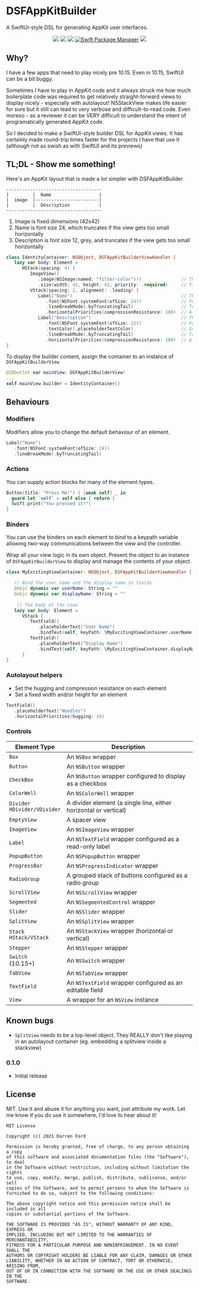 # DSFAppKitBuilder

A SwiftUI-style DSL for generating AppKit user interfaces.

<p align="center">
    <img src="https://img.shields.io/github/v/tag/dagronf/DSFAppKitBuilder" />
    <img src="https://img.shields.io/badge/macOS-10.13+-red" />
    <img src="https://img.shields.io/badge/Swift-5.1-orange.svg" />
    <a href="https://swift.org/package-manager">
        <img src="https://img.shields.io/badge/spm-compatible-brightgreen.svg?style=flat" alt="Swift Package Manager" /></a>
    <img src="https://img.shields.io/badge/License-MIT-lightgrey" />
</p>

## Why?

I have a few apps that need to play nicely pre 10.15. Even in 10.15, SwiftUI can be a bit buggy.

Sometimes I have to play in AppKit code and it always struck me how much boilerplate code was required to get relatively straight-forward views to display nicely - especially with autolayout! NSStackView makes life easier for sure but it still can lead to very verbose and difficult-to-read code.  Even moreso - as a reviewer it can be VERY difficult to understand the intent of programatically generated AppKit code.

So I decided to make a SwiftUI-style builder DSL for AppKit views.  It has certainly made round-trip times faster for the projects I have that use it (although not as swish as with SwiftUI and its previews)

## TL;DL - Show me something!

Here's an AppKit layout that is made a lot simpler with DSFAppKitBuilder

```
------------------------------------
|         |  Name                  |
|  image  |------------------------|
|         |  Description           |
------------------------------------
```

1. Image is fixed dimensions (42x42)
2. Name is font size 24, which truncates if the view gets too small horizontally
3. Description is font size 12, grey, and truncates if the view gets too small horizontally

```swift
class IdentityContainer: NSObject, DSFAppKitBuilderViewHandler {
   lazy var body: Element =
      HStack(spacing: 4) {
         ImageView()
            .image(NSImage(named: "filter-color")!)               // The image
            .size(width: 42, height: 42, priority: .required)     // fixed size
         VStack(spacing: 2, alignment: .leading) {
            Label("Name")                                         // The label with title 'Name'
               .font(NSFont.systemFont(ofSize: 24))               // Font size 12
               .lineBreakMode(.byTruncatingTail)                  // Truncate line
               .horizontalPriorities(compressionResistance: 100)  // Allow the text field to compress
            Label("Description")                                  // The label with title 'Description'
               .font(NSFont.systemFont(ofSize: 12))               // Font size 12
               .textColor(.placeholderTextColor)                  // Grey text
               .lineBreakMode(.byTruncatingTail)                  // Truncate line
               .horizontalPriorities(compressionResistance: 100)  // Allow the text field to compress
}
```

To display the builder content, assign the container to an instance of `DSFAppKitBuilderView`

```swift
@IBOutlet var mainView: DSFAppKitBuilderView!
...
self.mainView.builder = IdentityContainer()
```


## Behaviours

### Modifiers

Modifiers allow you to change the default behaviour of an element.

```swift
Label("Name")
   .font(NSFont.systemFont(ofSize: 24))
   .lineBreakMode(.byTruncatingTail)
```

### Actions

You can supply action blocks for many of the element types.

```swift
Button(title: "Press Me!") { [weak self] _ in
  guard let `self` = self else { return }
  Swift.print("You pressed it!")
}
```

### Binders

You can use the binders on each element to bind to a keypath variable allowing two-way communications between the view and the controller.

Wrap all your view logic in its own object. Present the object to an instance of `DSFAppKitBuilderView` to display and manage the contents of your object.

```swift
class MyExcitingViewContainer: NSObject, DSFAppKitBuilderViewHandler {

   // Bind the user name and the display name to fields
   @objc dynamic var userName: String = ""
   @objc dynamic var displayName: String = ""
   	
   	// The body of the view
   lazy var body: Element =
      VStack {
         TextField()
            .placeholderText("User Name")
            .bindText(self, keyPath: \MyExcitingViewContainer.userName)
         TextField()
            .placeholderText("Display Name")
            .bindText(self, keyPath: \MyExcitingViewContainer.displayName)
      }
}
```

### Autolayout helpers

* Set the hugging and compression resistance on each element
* Set a fixed width and/or height for an element

```swift
TextField()
   .placeholderText("Noodles")
   .horizontalPriorities(hugging: 10)
```

### Controls

| Element Type     |  Description            |
|------------------|-------------------------|
| `Box`            | An `NSBox` wrapper      |
| `Button`         | An `NSButton` wrapper   |
| `CheckBox`       | An `NSButton` wrapper configured to display as a checkbox |
| `ColorWell`      | An `NSColorWell` wrapper |
| `Divider`<br/>`HDivider/VDivider` | A divider element (a single line, either horizontal or vertical) |
| `EmptyView`      | A spacer view |
| `ImageView`      | An `NSImageView` wrapper |
| `Label`          | An `NSTextField` wrapper configured as a read-only label |
| `PopupButton`    | An `NSPopupButton` wrapper |
| `ProgressBar`    | An `NSProgressIndicator` wrapper |
| `RadioGroup`     | A grouped stack of buttons configured as a radio group |
| `ScrollView`     | An `NSScrollView` wrapper |
| `Segmented`      | An `NSSegmentedControl` wrapper |
| `Slider`         | An `NSSlider` wrapper |
| `SplitView`      | An `NSSplitView` wrapper |
| `Stack`<br/>`HStack/VStack` | An `NSStackView` wrapper (horizontal or vertical) |
| `Stepper`        | An `NSStepper` wrapper |
| `Switch`<br/>(10.15+) | An `NSSwitch` wrapper |
| `TabView`        | An `NSTabView` wrapper |
| `TextField`      | An `NSTextField` wrapper configured as an editable field |
| `View`           | A wrapper for an `NSView` instance |

## Known bugs

* `SplitView` needs to be a top-level object. They REALLY don't like playing in an autolayout container (eg. embedding a splitview inside a stackview)

### 0.1.0

* Initial release

## License

MIT. Use it and abuse it for anything you want, just attribute my work. Let me know if you do use it somewhere, I'd love to hear about it!

```
MIT License

Copyright (c) 2021 Darren Ford

Permission is hereby granted, free of charge, to any person obtaining a copy
of this software and associated documentation files (the "Software"), to deal
in the Software without restriction, including without limitation the rights
to use, copy, modify, merge, publish, distribute, sublicense, and/or sell
copies of the Software, and to permit persons to whom the Software is
furnished to do so, subject to the following conditions:

The above copyright notice and this permission notice shall be included in all
copies or substantial portions of the Software.

THE SOFTWARE IS PROVIDED "AS IS", WITHOUT WARRANTY OF ANY KIND, EXPRESS OR
IMPLIED, INCLUDING BUT NOT LIMITED TO THE WARRANTIES OF MERCHANTABILITY,
FITNESS FOR A PARTICULAR PURPOSE AND NONINFRINGEMENT. IN NO EVENT SHALL THE
AUTHORS OR COPYRIGHT HOLDERS BE LIABLE FOR ANY CLAIM, DAMAGES OR OTHER
LIABILITY, WHETHER IN AN ACTION OF CONTRACT, TORT OR OTHERWISE, ARISING FROM,
OUT OF OR IN CONNECTION WITH THE SOFTWARE OR THE USE OR OTHER DEALINGS IN THE
SOFTWARE.
```
